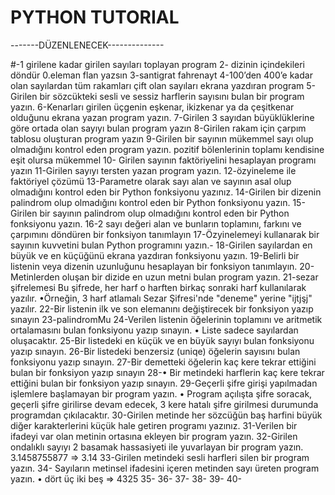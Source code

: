 # PYTHON TUTORIAL
-------DÜZENLENECEK--------------

#-1 girilene kadar girilen sayıları toplayan program
2- dizinin içindekileri döndür 0.eleman flan yazsın
3-santigrat fahrenayt
4-100’den 400’e kadar olan sayılardan tüm rakamları çift olan sayıları ekrana yazdıran program
5-Girilen bir sözcükteki sesli ve sessiz harflerin sayısını bulan bir program yazın.
6-Kenarları girilen üçgenin eşkenar, ikizkenar ya da çeşitkenar olduğunu ekrana yazan program yazın.
7-Girilen 3 sayıdan büyüklüklerine göre ortada olan sayıyı bulan program yazın
8-Girilen rakam için çarpım tablosu oluşturan program yazın
9-Girilen bir sayının mükemmel sayı olup olmadığını kontrol eden program yazın. pozitif bölenlerinin toplamı kendisine eşit olursa mükemmel
10- Girilen sayının faktöriyelini hesaplayan programı yazın
11-Girilen sayıyı tersten yazan program yazın.
12-özyineleme ile faktöriyel çözümü
13-Parametre olarak sayı alan ve sayının asal olup olmadığını kontrol eden bir Python fonksiyonu yazınız.
14-Girilen bir dizenin palindrom olup olmadığını kontrol eden bir Python fonksiyonu yazın.
15-Girilen bir sayının palindrom olup olmadığını kontrol eden bir Python fonksiyonu yazın.
16-2 sayı değeri alan ve bunların toplamını, farkını ve çarpımını döndüren bir fonksiyon tanımlayın
17-Özyinelemeyi kullanarak bir sayının kuvvetini bulan Python programını yazın.-
18-Girilen sayılardan en büyük ve en küçüğünü ekrana yazdıran fonksiyonu yazın.
19-Belirli bir listenin veya dizenin uzunluğunu hesaplayan bir fonksiyon tanımlayın.
20-Metinlerden oluşan bir dizide en uzun metni bulan program yazın.
21-sezar şifrelemesi Bu şifrede, her harf o harften birkaç sonraki harf kullanılarak yazılır.
•Örneğin, 3 harf atlamalı Sezar Şifresi'nde "deneme" yerine "ijtjşj" yazılır.
22-Bir listenin ilk ve son elemanını değiştirecek bir fonksiyon yazıp sınayın
23-palindromMu
24-Verilen listenin öğelerinin toplamını ve aritmetik ortalamasını bulan fonksiyonu yazıp sınayın.
• Liste sadece sayılardan oluşacaktır.
25-Bir listedeki en küçük ve en büyük sayıyı bulan fonksiyonu yazıp sınayın.
26-Bir listedeki benzersiz (uniqe) öğelerin sayısını bulan fonksiyonu yazıp sınayın.
27-Bir demetteki öğelerin kaç kere tekrar ettiğini bulan bir fonksiyon yazıp sınayın
28-• Bir metindeki harflerin kaç kere tekrar ettiğini bulan bir fonksiyon yazıp sınayın.
29-Geçerli şifre girişi yapılmadan işlemlere başlamayan bir program yazın.
• Program açılışta şifre soracak, geçerli şifre girilirse devam edecek, 3 kere hatalı şifre girilmesi durumunda programdan çıkılacaktır.
30-Girilen metinde her sözcüğün baş harfini büyük diğer karakterlerini küçük hale getiren programı yazınız.
31-Verilen bir ifadeyi var olan metinin ortasına ekleyen bir program yazın.
32-Girilen ondalıklı sayıyı 2 basamak hassasiyeti ile yuvarlayan bir program yazın. 3.1458755877 => 3.14
33-Girilen metindeki sesli harfleri silen bir program yazın.
34- Sayıların metinsel ifadesini içeren metinden sayı üreten program yazın. • dört üç iki beş => 4325
35-
36-
37-
38-
39-
40-

